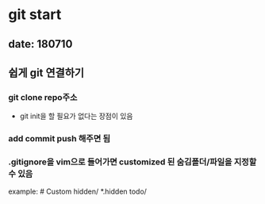 # git start 
## date: 180710

## 쉽게 git 연결하기 

### git clone repo주소 
- git init을 할 필요가 없다는 장점이 있음 

### add commit push 해주면 됨 

### .gitignore을 vim으로 들어가면 customized 된 숨김폴더/파일을 지정할 수 있음 
example: # Custom 
hidden/
*.hidden
todo/

